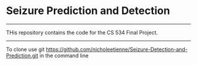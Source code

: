 # Seizure Prediction and Detection 
***
THis repository contains the code for the CS 534 Final Project. 
***
To clone use git https://github.com/nicholeetienne/Seizure-Detection-and-Prediction.git in the command line 
